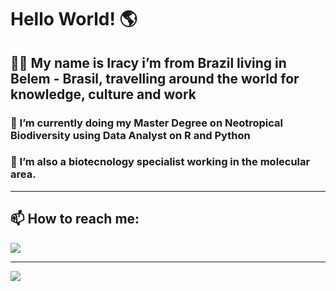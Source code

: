 <h1> Hello World! 🌎 </h1>

<h2> 👨‍💻 My name is Iracy i’m from Brazil living in Belem - Brasil, travelling around the world for knowledge, culture and work </h2>
<h3> 🔭 I’m currently doing my Master Degree on Neotropical Biodiversity using Data Analyst on R and Python</h3>
<h3> 🌱 I’m also a biotecnology specialist working in the molecular area.</h3>

---

<h2>📫 How to reach me: </h2>

<a href="https://www.linkedin.com/in/iracymaiany" target="_blank">
  <img src="https://img.shields.io/badge/LinkedIn-0077B5?style=for-the-badge&logo=linkedin&logoColor=white">
</a>

---


<img src ="https://github-readme-stats.vercel.app/api?username=iracymaia&&show_icons=true&title_color=ffffff&icon_color=bb2acf&text_color=daf7dc&bg_color=151515">
